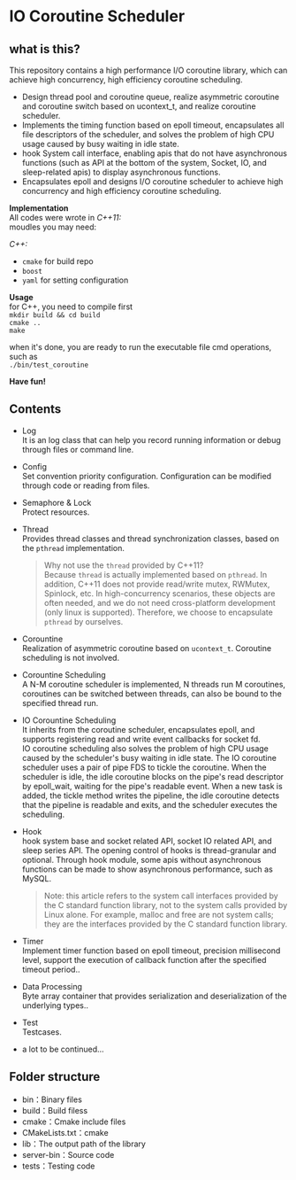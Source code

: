 # IO Coroutine Scheduler

## what is this?
This repository contains a high performance I/O coroutine library, which can achieve high concurrency, high efficiency coroutine scheduling.

- Design thread pool and coroutine queue, realize asymmetric coroutine and coroutine switch based on ucontext_t, and realize coroutine scheduler.
- Implements the timing function based on epoll timeout, encapsulates all file descriptors of the scheduler, and solves the problem of high CPU usage caused by busy waiting in idle state.
- hook System call interface, enabling apis that do not have asynchronous functions (such as API at the bottom of the system, Socket, IO, and sleep-related apis) to display asynchronous functions.
- Encapsulates epoll and designs I/O coroutine scheduler to achieve high concurrency and high efficiency coroutine scheduling.

<strong>Implementation</strong>  
All codes were wrote in _C++11:_   
moudles you may need:  

_C++:_  
- `cmake` for build repo  
- `boost`   
- `yaml` for setting configuration 

<strong>Usage</strong>  
for C++, you need to compile first  
    `mkdir build && cd build`  
    `cmake ..`  
    `make`  

when it's done, you are ready to run the executable file cmd operations, such as   
    `./bin/test_coroutine`  

<strong>Have fun!</strong>  

## Contents
* Log  
It is an log class that can help you record running information or debug through files or command line.  

* Config  
Set convention priority configuration. Configuration can be modified through code or reading from files.

* Semaphore & Lock  
Protect resources.  

* Thread  
Provides thread classes and thread synchronization classes, based on the `pthread` implementation.
    > Why not use the `thread` provided by C++11?  
    > Because `thread` is actually implemented based on `pthread`. In addition, C++11 does not provide read/write mutex, RWMutex, Spinlock, etc. In high-concurrency scenarios, these objects are often needed, and we do not need cross-platform development (only linux is supported). Therefore, we choose to encapsulate `pthread` by ourselves.

* Corountine  
Realization of asymmetric coroutine based on `ucontext_t`. Coroutine scheduling is not involved.  

* Corountine Scheduling  
A N-M coroutine scheduler is implemented, N threads run M coroutines, coroutines can be switched between threads, can also be bound to the specified thread run.

* IO Corountine Scheduling  
It inherits from the coroutine scheduler, encapsulates epoll, and supports registering read and write event callbacks for socket fd.  
IO coroutine scheduling also solves the problem of high CPU usage caused by the scheduler's busy waiting in idle state. The IO coroutine scheduler uses a pair of pipe FDS to tickle the coroutine. When the scheduler is idle, the idle coroutine blocks on the pipe's read descriptor by epoll_wait, waiting for the pipe's readable event. When a new task is added, the tickle method writes the pipeline, the idle coroutine detects that the pipeline is readable and exits, and the scheduler executes the scheduling. 

* Hook  
hook system base and socket related API, socket IO related API, and sleep series API. The opening control of hooks is thread-granular and optional. Through hook module, some apis without asynchronous functions can be made to show asynchronous performance, such as MySQL.
    > Note: this article refers to the system call interfaces provided by the C standard function library, not to the system calls provided by Linux alone. For example, malloc and free are not system calls; they are the interfaces provided by the C standard function library.  

* Timer  
Implement timer function based on epoll timeout, precision millisecond level, support the execution of callback function after the specified timeout period..  

* Data Processing  
Byte array container that provides serialization and deserialization of the underlying types..  

* Test  
Testcases.  
  
* a lot to be continued...

## Folder structure

+ bin：Binary files
+ build：Build filess
+ cmake：Cmake include files
+ CMakeLists.txt：cmake
+ lib：The output path of the library
+ server-bin：Source code
+ tests：Testing code
